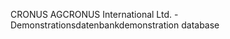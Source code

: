 <span data-ttu-id="87e3e-101">CRONUS AG</span><span class="sxs-lookup"><span data-stu-id="87e3e-101">CRONUS International Ltd.</span></span> <span data-ttu-id="87e3e-102">-Demonstrationsdatenbank</span><span class="sxs-lookup"><span data-stu-id="87e3e-102">demonstration database</span></span>
